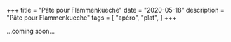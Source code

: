 +++
title = "Pâte pour Flammenkueche"
date = "2020-05-18"
description = "Pâte pour Flammenkueche"
tags = [
    "apéro",
    "plat",
]
+++

...coming soon...
